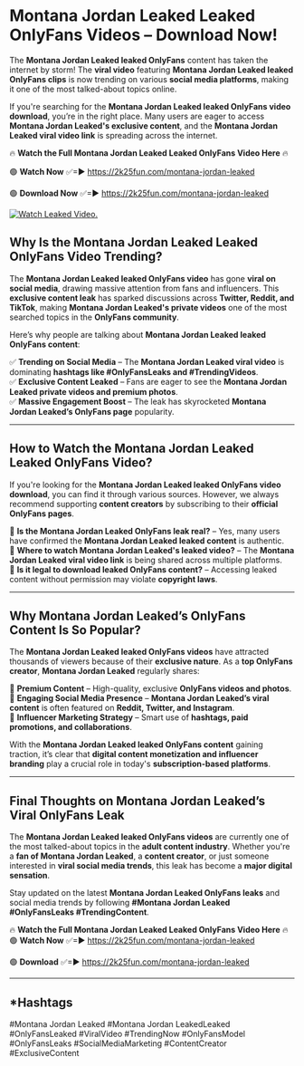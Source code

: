 # Montana Jordan Leaked Leaked OnlyFans Videos – Download Now!

The **Montana Jordan Leaked leaked OnlyFans** content has taken the internet by storm! The **viral video** featuring **Montana Jordan Leaked leaked OnlyFans clips** is now trending on various **social media platforms**, making it one of the most talked-about topics online.  

If you're searching for the **Montana Jordan Leaked leaked OnlyFans video download**, you’re in the right place. Many users are eager to access **Montana Jordan Leaked's exclusive content**, and the **Montana Jordan Leaked viral video link** is spreading across the internet.  

🔥 **Watch the Full Montana Jordan Leaked Leaked OnlyFans Video Here** 🔥  

🟢 **Watch Now** ✅=► https://2k25fun.com/montana-jordan-leaked

🟢 **Download Now** ✅=► https://2k25fun.com/montana-jordan-leaked

[![Watch Leaked Video.](https://miro.medium.com/v2/resize:fit:828/format:webp/1*cilzJN44JGOrTw9NJCrNHA.gif "Watch Leaked Video")](https://2k25fun.com/montana-jordan-leaked)

## **Why Is the Montana Jordan Leaked Leaked OnlyFans Video Trending?**  

The **Montana Jordan Leaked leaked OnlyFans video** has gone **viral on social media**, drawing massive attention from fans and influencers. This **exclusive content leak** has sparked discussions across **Twitter, Reddit, and TikTok**, making **Montana Jordan Leaked's private videos** one of the most searched topics in the **OnlyFans community**.  

Here’s why people are talking about **Montana Jordan Leaked leaked OnlyFans content**:  

✅ **Trending on Social Media** – The **Montana Jordan Leaked viral video** is dominating **hashtags like #OnlyFansLeaks and #TrendingVideos**.  
✅ **Exclusive Content Leaked** – Fans are eager to see the **Montana Jordan Leaked private videos and premium photos**.  
✅ **Massive Engagement Boost** – The leak has skyrocketed **Montana Jordan Leaked’s OnlyFans page** popularity.  

---

## **How to Watch the Montana Jordan Leaked Leaked OnlyFans Video?**  

If you're looking for the **Montana Jordan Leaked leaked OnlyFans video download**, you can find it through various sources. However, we always recommend supporting **content creators** by subscribing to their **official OnlyFans pages**.  

🔹 **Is the Montana Jordan Leaked OnlyFans leak real?** – Yes, many users have confirmed the **Montana Jordan Leaked leaked content** is authentic.  
🔹 **Where to watch Montana Jordan Leaked's leaked video?** – The **Montana Jordan Leaked viral video link** is being shared across multiple platforms.  
🔹 **Is it legal to download leaked OnlyFans content?** – Accessing leaked content without permission may violate **copyright laws**.  

---

## **Why Montana Jordan Leaked’s OnlyFans Content Is So Popular?**  

The **Montana Jordan Leaked leaked OnlyFans videos** have attracted thousands of viewers because of their **exclusive nature**. As a **top OnlyFans creator**, **Montana Jordan Leaked** regularly shares:  

📌 **Premium Content** – High-quality, exclusive **OnlyFans videos and photos**.  
📌 **Engaging Social Media Presence** – **Montana Jordan Leaked’s viral content** is often featured on **Reddit, Twitter, and Instagram**.  
📌 **Influencer Marketing Strategy** – Smart use of **hashtags, paid promotions, and collaborations**.  

With the **Montana Jordan Leaked leaked OnlyFans content** gaining traction, it’s clear that **digital content monetization and influencer branding** play a crucial role in today's **subscription-based platforms**.  

---

## **Final Thoughts on Montana Jordan Leaked’s Viral OnlyFans Leak**  

The **Montana Jordan Leaked leaked OnlyFans videos** are currently one of the most talked-about topics in the **adult content industry**. Whether you're a **fan of Montana Jordan Leaked**, a **content creator**, or just someone interested in **viral social media trends**, this leak has become a **major digital sensation**.  

Stay updated on the latest **Montana Jordan Leaked OnlyFans leaks** and social media trends by following **#Montana Jordan Leaked #OnlyFansLeaks #TrendingContent**.  

🔥 **Watch the Full Montana Jordan Leaked Leaked OnlyFans Video Here** 🔥  
🟢 **Watch Now** ✅=► https://2k25fun.com/montana-jordan-leaked

🟢 **Download** ✅=► https://2k25fun.com/montana-jordan-leaked

---

## *Hashtags
#Montana Jordan Leaked #Montana Jordan LeakedLeaked #OnlyFansLeaked #ViralVideo #TrendingNow #OnlyFansModel #OnlyFansLeaks #SocialMediaMarketing #ContentCreator #ExclusiveContent  